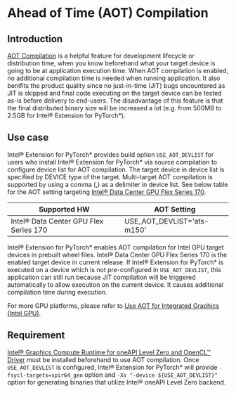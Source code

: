 # Ahead of Time (AOT) Compilation

## Introduction

[AOT Compilation](https://www.intel.com/content/www/us/en/develop/documentation/oneapi-dpcpp-cpp-compiler-dev-guide-and-reference/top/compilation/ahead-of-time-compilation.html) is a helpful feature for development lifecycle or distribution time, when you know beforehand what your target device is going to be at application execution time. When AOT compilation is enabled, no additional compilation time is needed when running application. It also benifits the product quality since no just-in-time (JIT) bugs encountered as JIT is skipped and final code executing on the target device can be tested as-is before delivery to end-users. The disadvantage of this feature is that the final distributed binary size will be increased a lot (e.g. from 500MB to 2.5GB for Intel® Extension for PyTorch\*).

## Use case

Intel® Extension for PyTorch\* provides build option `USE_AOT_DEVLIST` for users who install Intel® Extension for PyTorch\* via source compilation to configure device list for AOT compilation. The target device in device list is specified by DEVICE type of the target. Multi-target AOT compilation is supported by using a comma (,) as a delimiter in device list. See below table for the AOT setting targeting [Intel® Data Center GPU Flex Series 170](https://www.intel.com/content/www/us/en/products/docs/discrete-gpus/data-center-gpu/flex-series/overview.html).

| Supported HW | AOT Setting |
| ------------ |---------------------|
| Intel® Data Center GPU Flex Series 170 | USE_AOT_DEVLIST='ats-m150' |

Intel® Extension for PyTorch\* enables AOT compilation for Intel GPU target devices in prebuilt wheel files. Intel® Data Center GPU Flex Series 170 is the enabled target device in current release. If Intel® Extension for PyTorch\* is executed on a device which is not pre-configured in `USE_AOT_DEVLIST`, this application can still run because JIT compilation will be triggered automatically to allow execution on the current device. It causes additional compilation time during execution.

For more GPU platforms, please refer to [Use AOT for Integrated Graphics (Intel GPU)](https://www.intel.com/content/www/us/en/develop/documentation/oneapi-dpcpp-cpp-compiler-dev-guide-and-reference/top/compilation/ahead-of-time-compilation.html).

## Requirement

[Intel® Graphics Compute Runtime for oneAPI Level Zero and OpenCL™ Driver](https://github.com/intel/compute-runtime/releases) must be installed beforehand to use AOT compilation. Once `USE_AOT_DEVLIST` is configured, Intel® Extension for PyTorch\* will provide `-fsycl-targets=spir64_gen` option and `-Xs "-device ${USE_AOT_DEVLIST}"` option for generating binaries that utilize Intel® oneAPI Level Zero backend.
